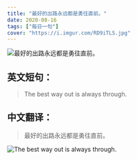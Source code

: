 ```yaml
---
title: "最好的出路永远都是勇往直前。"
date: 2020-08-16
tags: ["每日一句"]
cover: "https://i.imgur.com/RD9iTLS.jpg"
---
```


![最好的出路永远都是勇往直前。](https://i.imgur.com/rT4fFhj.jpg)

## 英文短句：
> The best way out is always through.

<!--more-->

## 中文翻译：
> 最好的出路永远都是勇往直前。

![The best way out is always through.](https://i.imgur.com/Ennr73U.jpg)

